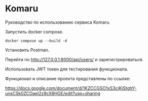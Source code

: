 # Komaru
Руководство по использованию сервиса Komaru.

Запустить docker compose.
```
docker compose up --build -d 
```

Установить Postman.

Перейти по http://127.0.0.1:8000/api/users/ и зарегистрироваться.

Использовать JWT токен для тестирования функционала.

Функционал и описание проекта представлены по ссылке:

https://docs.google.com/document/d/1KZCCGSO1xS3cjKiStghY-unsCSk0ZCOaeI2z9cX8HGE/edit?usp=sharing

